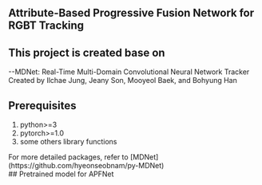 ## Attribute-Based Progressive Fusion Network for RGBT Tracking<br>
## This project is created base on<br>
--MDNet: Real-Time Multi-Domain Convolutional Neural Network Tracker Created by Ilchae Jung, Jeany Son, Mooyeol Baek, and Bohyung Han
## Prerequisites<br>
<ol>
  <li> python>=3 </li>	
  <li> pytorch>=1.0 </li>	
  <li> some others library functions </li>	
</ol>
For more detailed packages, refer to [MDNet](https://github.com/hyeonseobnam/py-MDNet)<br> 
## Pretrained model for APFNet<br>

